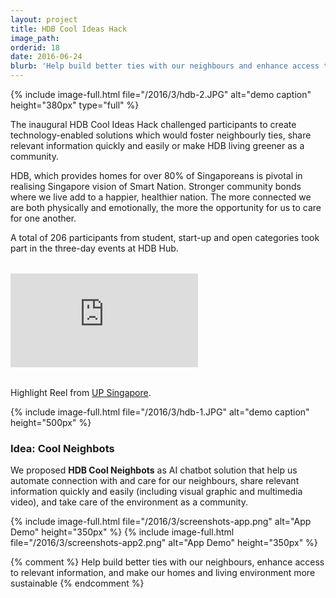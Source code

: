 ```yaml
---
layout: project
title: HDB Cool Ideas Hack 
image_path: 
orderid: 18
date: 2016-06-24
blurb: 'Help build better ties with our neighbours and enhance access to relevant information with Digital Chatbot.'
---
```

{% include image-full.html file="/2016/3/hdb-2.JPG" alt="demo caption" height="380px" type="full" %}
<p class='sublead'>The inaugural HDB Cool Ideas Hack challenged participants to create technology-enabled solutions which would foster neighbourly ties, share relevant information quickly and easily or make HDB living greener as a community.</p>
<!--more-->
HDB, which provides homes for over 80% of Singaporeans is pivotal in realising Singapore vision of Smart Nation. Stronger community bonds where we live add to a happier, healthier nation. The more connected we are both physically and emotionally, the more the opportunity for us to care for one another. 

A total of 206 participants from student, start-up and open categories took part in the three-day events at HDB Hub.


<div class="video-container" style="margin:2rem 0">
<iframe  src="https://www.youtube.com/embed/eKczqIu3E5A" title="YouTube video player" frameborder="0" allow="accelerometer; autoplay; clipboard-write; encrypted-media; gyroscope; picture-in-picture" allowfullscreen></iframe>
</div>

<p>Highlight Reel from <a href="http://www.upsingapore.com/events/hdb-cool-ideas-hack/">UP Singapore</a>.</p>

{% include image-full.html file="/2016/3/hdb-1.JPG" alt="demo caption" height="500px" %}

### Idea: Cool Neighbots
We proposed **HDB Cool Neighbots** as AI chatbot solution that help us automate connection with and care for our neighbours, share relevant information quickly and easily (including visual graphic and multimedia video), and take care of the environment as a community.

{% include image-full.html file="/2016/3/screenshots-app.png" alt="App Demo" height="350px" %}
{% include image-full.html file="/2016/3/screenshots-app2.png" alt="App Demo" height="350px" %}




{% comment %}
Help build better ties with our neighbours, enhance access to relevant information, and make our homes and living environment more sustainable
{% endcomment %}

